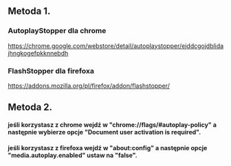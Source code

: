 ## Metoda 1.

### AutoplayStopper dla chrome 
https://chrome.google.com/webstore/detail/autoplaystopper/ejddcgojdblidajhngkogefpkknnebdh

### FlashStopper dla firefoxa 
https://addons.mozilla.org/pl/firefox/addon/flashstopper/

## Metoda 2.

#### jeśli korzystasz z chrome wejdź w "chrome://flags/#autoplay-policy" a następnie wybierze opcje "Document user activation is required".

#### jeśli korzystasz z firefoxa wejdź w "about:config" a następnie opcje "media.autoplay.enabled" ustaw na "false".
